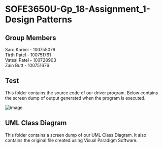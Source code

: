 # SOFE3650U-Gp_18-Assignment_1-Design Patterns

## **Group Members**

Saro Karimi - 100755079<br>
Tirth Patel - 100751761<br>
Vatsal Patel - 100728903<br>
Zain Butt - 100751676<br>


## **Test**

This folder contains the source code of our driver program. Below contains the screen dump of output generated when the program is executed.

![image](https://user-images.githubusercontent.com/72389295/134097298-d37515e4-8daa-4225-af59-45b9c643b9b3.png)


## UML **Class Diagram**

This folder contains a screen dump of our UML Class Diagram. It also contains the original file created using Visual Paradigm Software.
